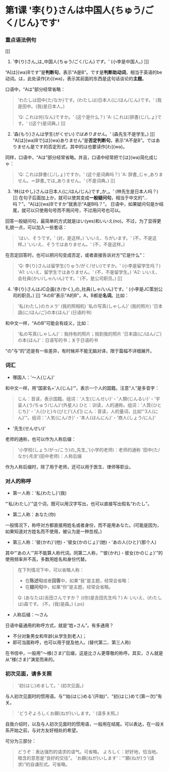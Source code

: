 # 第1课 '李{り}さんは中国人{ちゅう/ごく/じん}です'

### 重点语法例句
[[[
1. '李{り}さん_は_中国人{ちゅう/ごく/じん}_です_。' (小李是中国人。)
]]]

“A[は]{wa}Bです”是**判断句**，表示“A是B”。です是**判断助动词**，相当于英语的be动词。は，此处读作[わ]{wa}，表示其前面的东西是这句话谈论的**主题**。

口语中，“Aは”部分经常省略：
> 'わたしは田中{た/なか}です。(わたしは)日本人{に/ほん/じん}です。' (我是田中。(我)是日本人。)
>
> 'Q: これは何{なん}ですか。' (这个是什么？)
> 'A: (これは)辞書{じ/しょ}です。' ((这个)是词典。)
[[[
2. '森{もり}さんは学生{がくせい}_ではありません_。' (森先生不是学生。)
]]]
“A[は]{wa}Bで[は]{wa}ありません”是**否定判断句**，表示“A不是B”。ではありません是です的否定形式，其中的は也要读作[わ]{wa}。

同样，口语中，“Aは”部分经常省略。并且，口语中经常把で[は]{wa}简化成じゃ：
> 'Q: これは辞書{じ/しょ}ですか。' (这个是词典吗？)
> 'A: 辞書_じゃ_ありません。＝辞書_では_ありません。' (不是词典。)
[[[
3. '林{はやし}さんは日本人{に/ほん/じん}です_か_。' (林先生是日本人吗？)
]]]
在句子后面加上か，就可以使其变成**一般疑问句**，相当于中文的“...吗？”。“A[は]{wa}Bですか”就表示“A是B吗？”。
日语中，如果疑问句是か结尾，就可以只使用句号而不用问号，不过用问号也可以。

回答一般疑问句，最简单的方式就是はい(yes)和いいえ(no)。不过，为了显得更礼貌一点，可以加入一些套话：
> 'はい、そうです。' (对，是这样。)
> 'いいえ、ちがいます。' (不，不是这样。)
> 'いいえ、そうではありません。' (不，不是这样。)

在否定回答时，也可以把问句变成否定，或者直接告诉对方“它是什么”：
> 'Q: 李{り}さんは留学生{りゅう/がく/せい}ですか。' (小李是留学生吗？)
> 'A1: いいえ、留学生ではありません。' (不，不是留学生。)
> 'A2: いいえ、会社員{かい/しゃ/いん}です。' (不，是公司职员。)
[[[
4. '李{り}さんはJC企画{き/かく}_の_社員{しゃ/いん}です。' (小李是JC策划公司的职员。)
]]]
“AのB”表示“A的B”，A，B都是**名词**。比如：
> '私{わたし}のカメラ' (我的照相机)
> '私の写真{しゃしん}' (我的照片)
> '日本語{に/ほん/ご}の本{ほん}' (日语的书)

和中文一样，“AのB”可能会有歧义，比如：
> '私の写真{しゃしん}'：我持有的照片；拍到我的照片
> '日本語{に/ほん/ご}の本{ほん}'：日语写的书；关于日语的书

“の”与“的”还是有一些差异，有时候并不能无脑对译，限于篇幅不详细展开。

### 词汇

- 哪国人：'～人{じん}'

和中文一样，用“国家名+'人{じん}'”，表示一个人的国籍。注意“人”是多音字：
> じん：音读，表示国籍。组词：'人生{じんせい}'・'人類{じんるい}'・'宇宙人{う/ちゅう/じん}'(外星人)
> ひと：训读，人的通称。组词：'人質{ひとじち}'・'人{ひと}々{びと}'(人们)
> にん：音读，人的量词，比如“'3人{にん}'”。组词：'人気{にん/き}'・'本人{ほんにん}'・'商人{しょう/にん}'

- '先生{せんせい}'

老师的通称，也可以作为人称后缀：
> '小学校{しょう/がっ/こう}の_先生_'(小学的老师)：老师的通称
> '田中{た/なか}_先生_'(田中老师)：人称后缀

作为人称后缀时，除了用于老师，还可以用于医生、律师等职业。

### 对人的称呼

- 第一人称：'私{わたし}'(我)

“'私{わたし}'”这个词，既可以用汉字写出，也可以直接写出假名“わたし”。

- 第二人称：あなた(你)

一般情况下，称呼对方都直接用姓名或者身份，而不是用あなた。(可能是因为，如果知道对方姓名而不使用，被认为是一种忽视。)

- 第三人称：'彼{かれ}'(他)・'彼女{かのじょ}'(她)・'あの人{ひと}'(那个人)

其中“'あの人'”并不能算人称代词。同第二人称，“'彼{かれ}・彼女{かのじょ}'”的使用频率并不高，多数用姓名和身份代替。

> 在下列情况下中，可以省略人称：
> - 在**陈述句**或者**回答**中，如果“我”是主题，经常会省略：
> - 在**疑问句**中，如果“你”是主题，经常会省略。
>
> Q: (あなたは)吉田さんですか？ ((你)是吉田先生吗？)
> A: いいえ、(わたしは)森です。 (不，(我)是森。)
{.ps}

- 人称后缀：～さん

日语中最通用的称呼方式，就是“姓+さん”。有多通用？
- 不分对象男女和年龄(从学生到老人)；
- 即可当面称呼，也可以用于提及他人。(替代第二、第三人称)

在书信中，一般用“～様{さま}”后缀，这是比さん更尊敬的称呼。其实，さん就是从“様{さま}”演变而来的。

### 初次见面，请多关照

> '初{はじ}めまして。' (初次见面。)

与人初次见面时的惯用语。与“'始{はじ}める'(开始)”、“初{はじ}めて(第一次)”有关。

> 'どうぞよろしくお願{ねが}いします。' (请多关照。)

自我介绍时，以及与人初次见面时的惯用语，一般用在结尾。可以表达，在一段关系开始之前，与对方友好相处的希望。

可分为三部分：
> どうぞ：表达强烈的请求的语气。可省略。
> よろしく：好好地，恰当地。暗含的意思是“良好的交往”。
> 'お願{ねが}いします'：“'願{ねが}う'(请求)”的自谦形式。可省略。